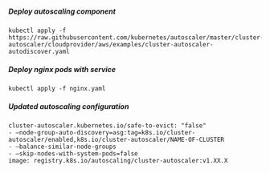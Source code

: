 ##### Deploy autoscaling component
```
kubectl apply -f https://raw.githubusercontent.com/kubernetes/autoscaler/master/cluster-autoscaler/cloudprovider/aws/examples/cluster-autoscaler-autodiscover.yaml
```

##### Deploy nginx pods with service
```
kubectl apply -f nginx.yaml
```

##### Updated autoscaling configuration
```
cluster-autoscaler.kubernetes.io/safe-to-evict: "false"
- —node-group-auto-discovery=asg:tag=k8s.io/cluster-autoscaler/enabled,k8s.io/cluster-autoscaler/NAME-OF-CLUSTER
- —balance-similar-node-groups
- —skip-nodes-with-system-pods=false
image: registry.k8s.io/autoscaling/cluster-autoscaler:v1.XX.X
```